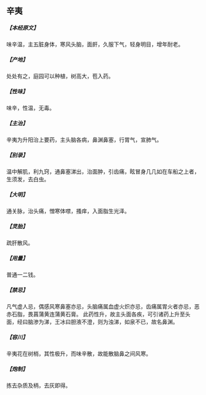## 辛夷

##### 【本经原文】
味辛温，主五脏身体，寒风头脑，面皯，久服下气，轻身明目，增年耐老。
##### 【产地】
处处有之，庭园可以种植，树高大，苞入药。
##### 【性味】
味辛，性温，无毒。
##### 【主治】
辛夷为升阳治上要药，主头脑各病，鼻渊鼻塞，行胃气，宣肺气。
##### 【别录】
温中解肌，利九窍，通鼻塞涕出，治面肿，引齿痛，眩冒身几几如在车船之上者，生须发，去白虫。
##### 【大明】
通关脉，治头痛，憎寒体噤，搔痒，入面脂生光泽。
##### 【灵胎】
疏肝散风。
##### 【用量】
普通一二钱。
##### 【禁忌】
凡气虚人忌，偶感风寒鼻塞亦忌，头脑痛属血虚火炽亦忌，齿痛属胃火者亦忌，恶赤石脂，畏菖蒲黄连蒲黄石膏。
此药性升，故主头面各疾，可引诸药上升至头面，经曰脑渗为涕，王冰曰胆液不澄，则为浊涕，如泉不已，故名鼻渊。
##### 【容川】
辛夷花在树梢，其性极升，而味辛散，故能散脑鼻之间风寒。
##### 【炮制】
拣去杂质及柄，去灰即得。